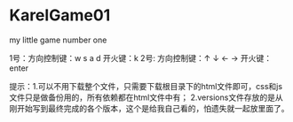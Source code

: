 # KarelGame01
my little game number one

1号：方向控制键：w s a d    开火键：k
2号: 方向控制键：↑ ↓ ← →    开火键：enter

提示：1.可以不用下载整个文件，只需要下载根目录下的html文件即可，css和js文件只是做备份用的，所有依赖都在html文件中有；
      2.versions文件存放的是从刚开始写到最终完成的各个版本，这个是给我自己看的，怕遗失就一起放里面了。
